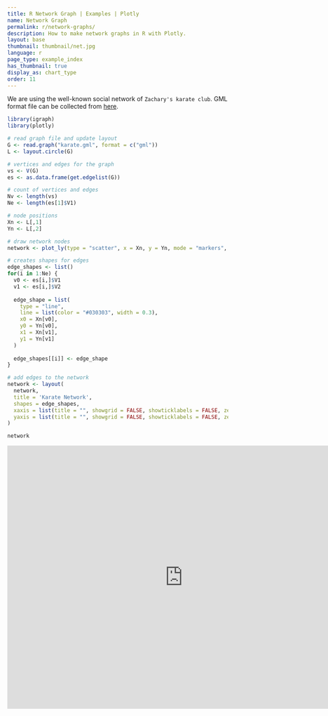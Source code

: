 ```yaml
---
title: R Network Graph | Examples | Plotly
name: Network Graph
permalink: r/network-graphs/
description: How to make network graphs in R with Plotly.
layout: base
thumbnail: thumbnail/net.jpg
language: r
page_type: example_index
has_thumbnail: true
display_as: chart_type
order: 11
---
```




We are using the well-known social network of `Zachary's karate club`. GML format file can be collected from [here](https://gist.github.com/pravj/9168fe52823c1702a07b).


```r
library(igraph)
library(plotly)

# read graph file and update layout
G <- read.graph("karate.gml", format = c("gml"))
L <- layout.circle(G)
```


```r
# vertices and edges for the graph
vs <- V(G)
es <- as.data.frame(get.edgelist(G))
```


```r
# count of vertices and edges
Nv <- length(vs)
Ne <- length(es[1]$V1)
```


```r
# node positions
Xn <- L[,1]
Yn <- L[,2]
```


```r
# draw network nodes
network <- plot_ly(type = "scatter", x = Xn, y = Yn, mode = "markers", text = vs$label, hoverinfo = "text")
```


```r
# creates shapes for edges
edge_shapes <- list()
for(i in 1:Ne) {
  v0 <- es[i,]$V1
  v1 <- es[i,]$V2
  
  edge_shape = list(
    type = "line",
    line = list(color = "#030303", width = 0.3),
    x0 = Xn[v0],
    y0 = Yn[v0],
    x1 = Xn[v1],
    y1 = Yn[v1]
  )
  
  edge_shapes[[i]] <- edge_shape
}
```


```r
# add edges to the network
network <- layout(
  network,
  title = 'Karate Network',
  shapes = edge_shapes,
  xaxis = list(title = "", showgrid = FALSE, showticklabels = FALSE, zeroline = FALSE),
  yaxis = list(title = "", showgrid = FALSE, showticklabels = FALSE, zeroline = FALSE)
)

network
```

<iframe height="600" id="igraph" scrolling="no" seamless="seamless" src="https://plot.ly/~RPlotBot/2801.embed" width="800" frameBorder="0"></iframe>
